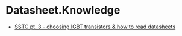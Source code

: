 # Datasheet.Knowledge
- [SSTC pt. 3 - choosing IGBT transistors &amp; how to read datasheets](https://youtu.be/hGQsfOeYhuc)
